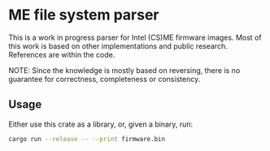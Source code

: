 # ME file system parser

This is a work in progress parser for Intel (CS)ME firmware images.
Most of this work is based on other implementations and public research.
References are within the code.

NOTE: Since the knowledge is mostly based on reversing, there is no guarantee
for correctness, completeness or consistency.

## Usage

Either use this crate as a library, or, given a binary, run:
```sh
cargo run --release -- --print firmware.bin
```
